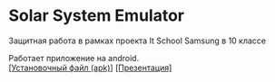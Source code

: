 # Solar System Emulator  
Защитная работа в рамках проекта It School Samsung в 10 классе  
  
Работает приложение на android.  
[[Установочный файл (apk)](./Project/Copy%20of%20Project/bin/Copy%20of%20NewTimesMain.apk)]  [[Презентация]](Solar_system.pptx)  
